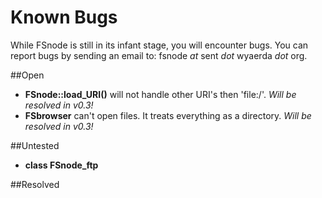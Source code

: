 Known Bugs
==========
While FSnode is still in its infant stage, you will encounter bugs. You can report bugs by sending an email to: fsnode *at* sent *dot* wyaerda *dot* org.

##Open
- **FSnode::load_URI()** will not handle other URI's then 'file:/'. *Will be resolved in v0.3!*
- **FSbrowser** can't open files. It treats everything as a directory. *Will be resolved in v0.3!*

##Untested
- **class FSnode_ftp**

##Resolved

